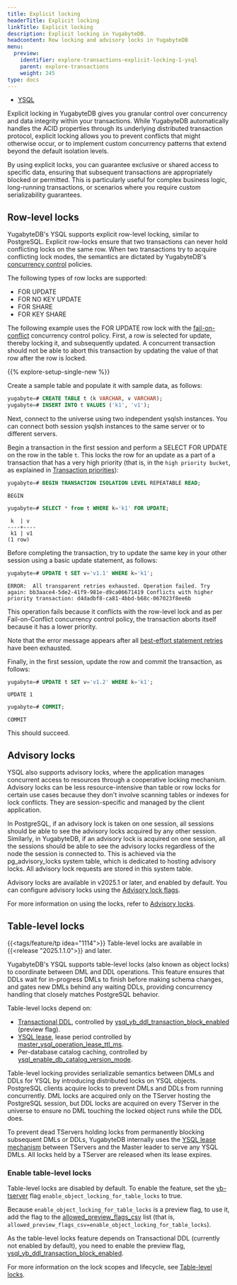 ```yaml
---
title: Explicit locking
headerTitle: Explicit locking
linkTitle: Explicit locking
description: Explicit locking in YugabyteDB.
headcontent: Row locking and advisory locks in YugabyteDB
menu:
  preview:
    identifier: explore-transactions-explicit-locking-1-ysql
    parent: explore-transactions
    weight: 245
type: docs
---
```


<ul class="nav nav-tabs-alt nav-tabs-yb">

  <li >
    <a href="../explicit-locking/" class="nav-link active">
      <i class="icon-postgres" aria-hidden="true"></i>
      YSQL
    </a>
  </li>

</ul>

Explicit locking in YugabyteDB gives you granular control over concurrency and data integrity within your transactions. While YugabyteDB automatically handles the ACID properties through its underlying distributed transaction protocol, explicit locking allows you to prevent conflicts that might otherwise occur, or to implement custom concurrency patterns that extend beyond the default isolation levels.

By using explicit locks, you can guarantee exclusive or shared access to specific data, ensuring that subsequent transactions are appropriately blocked or permitted. This is particularly useful for complex business logic, long-running transactions, or scenarios where you require custom serializability guarantees.

## Row-level locks

YugabyteDB's YSQL supports explicit row-level locking, similar to PostgreSQL. Explicit row-locks ensure that two transactions can never hold conflicting locks on the same row. When two transactions try to acquire conflicting lock modes, the semantics are dictated by YugabyteDB's [concurrency control](../../../architecture/transactions/concurrency-control/) policies.

The following types of row locks are supported:

- FOR UPDATE
- FOR NO KEY UPDATE
- FOR SHARE
- FOR KEY SHARE

The following example uses the FOR UPDATE row lock with the [fail-on-conflict](../../../architecture/transactions/concurrency-control/#fail-on-conflict) concurrency control policy. First, a row is selected for update, thereby locking it, and subsequently updated. A concurrent transaction should not be able to abort this transaction by updating the value of that row after the row is locked.

{{% explore-setup-single-new %}}

Create a sample table and populate it with sample data, as follows:

```sql
yugabyte=# CREATE TABLE t (k VARCHAR, v VARCHAR);
yugabyte=# INSERT INTO t VALUES ('k1', 'v1');
```

Next, connect to the universe using two independent ysqlsh instances. You can connect both session ysqlsh instances to the same server or to different servers.

Begin a transaction in the first session and perform a SELECT FOR UPDATE on the row in the table `t`. This locks the row for an update as a part of a transaction that has a very high priority (that is, in the `high priority bucket`, as explained in [Transaction priorities](../../../architecture/transactions/transaction-priorities/)):

```sql
yugabyte=# BEGIN TRANSACTION ISOLATION LEVEL REPEATABLE READ;
```

```output
BEGIN
```

```sql
yugabyte=# SELECT * from t WHERE k='k1' FOR UPDATE;
```

```output
 k  | v
----+----
 k1 | v1
(1 row)
```

Before completing the transaction, try to update the same key in your other session using a basic update statement, as follows:

```sql
yugabyte=# UPDATE t SET v='v1.1' WHERE k='k1';
```

```output
ERROR:  All transparent retries exhausted. Operation failed. Try again: bb3aace4-5de2-41f9-981e-d9ca06671419 Conflicts with higher priority transaction: d4dadbf8-ca81-4bbd-b68c-067023f8ee6b
```

This operation fails because it conflicts with the row-level lock and as per Fail-on-Conflict concurrency control policy, the transaction aborts itself because it has a lower priority.

Note that the error message appears after all [best-effort statement retries](../../../architecture/transactions/concurrency-control/#best-effort-internal-retries-for-first-statement-in-a-transaction) have been exhausted.

Finally, in the first session, update the row and commit the transaction, as follows:

```sql
yugabyte=# UPDATE t SET v='v1.2' WHERE k='k1';
```

```output
UPDATE 1
```

```sql
yugabyte=# COMMIT;
```

```output
COMMIT
```

This should succeed.

## Advisory locks

YSQL also supports advisory locks, where the application manages concurrent access to resources through a cooperative locking mechanism. Advisory locks can be less resource-intensive than table or row locks for certain use cases because they don't involve scanning tables or indexes for lock conflicts. They are session-specific and managed by the client application.

In PostgreSQL, if an advisory lock is taken on one session, all sessions should be able to see the advisory locks acquired by any other session. Similarly, in YugabyteDB, if an advisory lock is acquired on one session, all the sessions should be able to see the advisory locks regardless of the node the session is connected to. This is achieved via the pg_advisory_locks system table, which is dedicated to hosting advisory locks. All advisory lock requests are stored in this system table.

Advisory locks are available in v2025.1 or later, and enabled by default. You can configure advisory locks using the [Advisory lock flags](../../../reference/configuration/yb-tserver/#advisory-lock-flags).

For more information on using the locks, refer to [Advisory locks](../../../architecture/transactions/concurrency-control/#advisory-locks).

## Table-level locks

{{<tags/feature/tp idea="1114">}} Table-level locks are available in {{<release "2025.1.1.0">}} and later.

YugabyteDB's YSQL supports table-level locks (also known as object locks) to coordinate between DML and DDL operations. This feature ensures that DDLs wait for in-progress DMLs to finish before making schema changes, and gates new DMLs behind any waiting DDLs, providing concurrency handling that closely matches PostgreSQL behavior.

Table-level locks depend on:

- [Transactional DDL](../transactional-ddl/), controlled by [ysql_yb_ddl_transaction_block_enabled](../transactional-ddl/#enable-transactional-ddl) (preview flag).
- [YSQL lease](../../../architecture/transactions/concurrency-control/#ysql-lease-mechanism), lease period controlled by [master_ysql_operation_lease_ttl_ms](../../../reference/configuration/yb-master/#master-ysql-operation-lease-ttl-ms).
- Per-database catalog caching, controlled by [ysql_enable_db_catalog_version_mode](../../../reference/configuration/yb-master/#ysql-enable-db-catalog-version-mode).

Table-level locking provides serializable semantics between DMLs and DDLs for YSQL by introducing distributed locks on YSQL objects. PostgreSQL clients acquire locks to prevent DMLs and DDLs from running concurrently. DML locks are acquired only on the TServer hosting the PostgreSQL session, but DDL locks are acquired on every TServer in the universe to ensure no DML touching the locked object runs while the DDL does.

To prevent dead TServers holding locks from permanently blocking subsequent DMLs or DDLs, YugabyteDB internally uses the [YSQL lease mechanism](../../../architecture/transactions/concurrency-control/#ysql-lease-mechanism) between TServers and the Master leader to serve any YSQL DMLs. All locks held by a TServer are released when its lease expires.

### Enable table-level locks

Table-level locks are disabled by default. To enable the feature, set the [yb-tserver](../../../reference/configuration/yb-tserver/) flag `enable_object_locking_for_table_locks` to true.

Because `enable_object_locking_for_table_locks` is a preview flag, to use it, add the flag to the [allowed_preview_flags_csv](../../../reference/configuration/yb-tserver/#allowed-preview-flags-csv) list (that is, `allowed_preview_flags_csv=enable_object_locking_for_table_locks`).

As the table-level locks feature depends on Transactional DDL (currently not enabled by default), you need to enable the preview flag, [ysql_yb_ddl_transaction_block_enabled](../transactional-ddl/#enable-transactional-ddl).

For more information on the lock scopes and lifecycle, see [Table-level locks](../../../architecture/transactions/concurrency-control/#table-level-locks).

